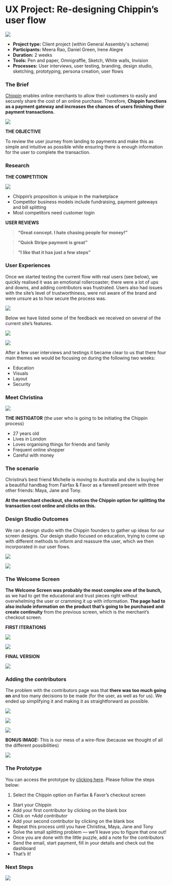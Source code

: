 
# UX Project: Re-designing Chippin’s user flow

![](https://cdn-images-1.medium.com/max/1100/1*nhMmosijCEYk3zn74aPMPw.png)

* **Project type:** Client project (within General Assembly's scheme)
* **Participants:** Meera Rao, Daniel Green, Irene Alegre
* **Duration:** 2 weeks
* **Tools:** Pen and paper, Omnigraffle, Sketch, White walls, Invision
* **Processes:** User interviews, user testing, branding, design studio, sketching, prototyping, persona creation, user flows


### The Brief

[Chippin](https://chippin.co.uk/) enables online merchants to allow their
customers to easily and securely share the cost of an online purchase.
Therefore, **Chippin functions as a payment gateway and increases the chances of
users finishing their payment transactions.**

![](https://cdn-images-1.medium.com/max/1100/1*TEDH_SJpq6EWeY4CFiBEyw.png)

**THE OBJECTIVE**

To review the user journey from landing to payments and make this as simple and
intuitive as possible while ensuring there is enough information for the user to
complete the transaction.

### Research

**THE COMPETITION**

![](https://cdn-images-1.medium.com/max/1100/1*O-yRtR-tbRbVCxlHeVHcPw.png)

* Chippin’s proposition is unique in the marketplace
* Competitor business models include fundraising, payment gateways and bill
splitting
* Most competitors need customer login


**USER REVIEWS**

> **“Great concept. I hate chasing people for money!”**

> **“Quick Stripe payment is great”**

> **“I like that it has just a few steps”**

### User Experiences

Once we started testing the current flow with real users (see below), we quickly
realised it was an emotional rollercoaster; there were a lot of ups and downs,
and adding contributors was frustrated. Users also had issues with the site’s
level of trustworthiness, were not aware of the brand and were unsure as to how
secure the process was.

![](https://cdn-images-1.medium.com/max/1100/1*Tu0yvsHPoO-PjqPasb3LCQ.png)

Below we have listed some of the feedback we received on several of the current
site’s features.

![](https://cdn-images-1.medium.com/max/1100/1*j_ft5hOSssAxukV_GSJwDQ.png)

![](https://cdn-images-1.medium.com/max/1100/1*BtygxNRsXkNRig_lWbT1Kg.png)

After a few user interviews and testings it became clear to us that there four
main themes we would be focusing on during the following two weeks:

* Education
* Visuals
* Layout
* Security

### Meet Christina

![](https://cdn-images-1.medium.com/max/660/1*Iw8TMuvlSfEpDqIqxEwtzQ.jpeg)

**THE INSTIGATOR** (the user who is going to be initiating the Chippin process)

* 27 years old
* Lives in London
* Loves organising things for friends and family
* Frequent online shopper
* Careful with money

### The scenario

Christina’s best friend Michelle is moving to Australia and she is buying her a
beautiful handbag from Fairfax & Favor as a farewell present with three other
friends: Maya, Jane and Tony.

**At the merchant checkout, she notices the Chippin option for splitting the
transaction cost online and clicks on this.**

### Design Studio Outcomes

We ran a design studio with the Chippin founders to gather up ideas for our
screen designs. Our design studio focused on education, trying to come up with
different methods to inform and reassure the user, which we then incorporated in
our user flows.

![](https://cdn-images-1.medium.com/max/1100/1*EIh5hCp04ULupeDAa1Q7LA.png)

![](https://cdn-images-1.medium.com/max/1100/1*YSXgKwWWxMwPlKu4Y6Sn0g.png)

### The Welcome Screen

**The Welcome Screen was probably the most complex one of the bunch,** as we had to
get the educational and trust pieces right without overwhelming the user or
cramming it up with information. **The page had to also include information on the
product that’s going to be purchased and create continuity** from the previous
screen, which is the merchant’s checkout screen.

**FIRST ITERATIONS**

![](https://cdn-images-1.medium.com/max/1100/1*YJoHQo3ut3K3Urcu2ZmHGg.png)

![](https://cdn-images-1.medium.com/max/1100/1*BfGvZSwlgDVuZePd36ABUg.png)

**FINAL VERSION**

![](https://cdn-images-1.medium.com/max/1100/1*ArDqDKwyleQ-z9EvFrtjag.png)

### Adding the contributors

The problem with the contributors page was that **there was too much going on** and too many decisions to be made (for the user, as well as for us). We ended up simplifying it and making
it as straightforward as possible.

![](https://cdn-images-1.medium.com/max/1100/1*zf4Gt8qmo9kRGQHVqIWuIQ.png)

![](https://cdn-images-1.medium.com/max/1100/1*xlZzim86CZIAYheY5DZjzQ.png)

![](https://cdn-images-1.medium.com/max/1100/1*6FuUxVpbYNHnLlHbn_B3pQ.png)

**BONUS IMAGE:** This is our mess of a wire-flow (because we thought of all the
different possibilities)

![](https://cdn-images-1.medium.com/max/1100/1*L117ynvVq9c0zbj9wnermQ.png)

### The Prototype

You can access the prototype by [clicking
here](https://invis.io/3SEKP2Y64#/265872443_Desktop). Please follow the steps below:

1.  Select the Chippin option on Fairfax & Favor’s checkout screen
* Start your Chippin
* Add your first contributor by clicking on the blank box
* Click on *+Add contributor*
* Add your second contributor by clicking on the blank box
* Repeat this process until you have Christina, Maya, Jane and Tony
* Solve the small splitting problem — we’ll leave you to figure that one out!
* Once you are done with the little puzzle, add a note for the contributors
* Send the email, start payment, fill in your details and check out the dashboard
* That’s it!

### Next Steps

![](https://cdn-images-1.medium.com/max/1100/1*htyULox9KDj15GsbmOWx5A.png)

